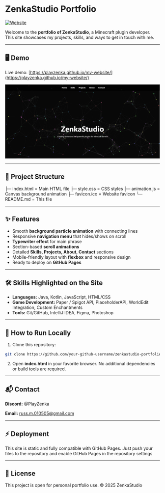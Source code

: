 # ZenkaStudio Portfolio

[![Website](https://img.shields.io/badge/Website-Live-green)](https://playzenka.github.io/my-website/)

Welcome to the **portfolio of ZenkaStudio**, a Minecraft plugin developer. This site showcases my projects, skills, and ways to get in touch with me.

---

## 🖥️ Demo

Live demo: [https://playzenka.github.io/my-website/](https://playzenka.github.io/my-website/)

![Screenshot](link-to-preview.png)

---

## 📂 Project Structure

├─ index.html = Main HTML file
├─ style.css = CSS styles
├─ animation.js = Canvas background animation
├─ favicon.ico = Website favicon
└─ README.md = This file


---

## ✨ Features

- Smooth **background particle animation** with connecting lines
- Responsive **navigation menu** that hides/shows on scroll
- **Typewriter effect** for main phrase
- Section-based **scroll animations**
- Detailed **Skills, Projects, About, Contact** sections
- Mobile-friendly layout with **flexbox** and responsive design
- Ready to deploy on **GitHub Pages**

---

## 🛠️ Skills Highlighted on the Site

- **Languages:** Java, Kotlin, JavaScript, HTML/CSS
- **Game Development:** Paper / Spigot API, PlaceholderAPI, WorldEdit Integration, Custom Enchantments
- **Tools:** Git/GitHub, IntelliJ IDEA, Figma, Photoshop

---

## 🚀 How to Run Locally

1. Clone this repository:

```bash
git clone https://github.com/your-github-username/zenkastudio-portfolio.git
```

2. Open **index.html** in your favorite browser.
No additional dependencies or build tools are required.

---

## 📬 Contact

**Discord:** @PlayZenka

**Email:** russ.m.010505@gmail.com

--- 
## ⚡ Deployment
This site is static and fully compatible with GitHub Pages.
Just push your files to the repository and enable GitHub Pages in the repository settings

--- 
## 📝 License
This project is open for personal portfolio use.
© 2025 ZenkaStudio

